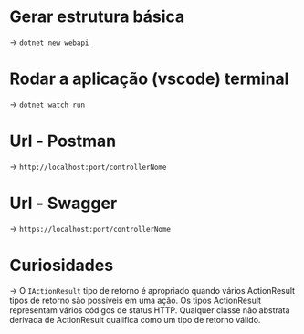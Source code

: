 # Gerar estrutura básica

-> `dotnet new webapi`

# Rodar a aplicação (vscode) terminal 

-> `dotnet watch run`

# Url - Postman

-> `http://localhost:port/controllerNome`

# Url - Swagger

-> `https://localhost:port/controllerNome`


# Curiosidades

-> O `IActionResult` tipo de retorno é apropriado quando vários ActionResult tipos de retorno são possíveis em uma ação. Os tipos ActionResult representam vários códigos de status HTTP. Qualquer classe não abstrata derivada de ActionResult qualifica como um tipo de retorno válido.